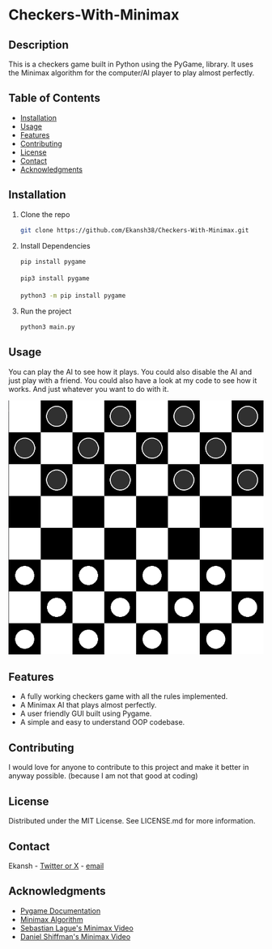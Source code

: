 # Checkers-With-Minimax

## Description

This is a checkers game built in Python using the PyGame, library.
It uses the Minimax algorithm for the computer/AI player to play almost perfectly.

## Table of Contents

- [Installation](#installation)
- [Usage](#usage)
- [Features](#features)
- [Contributing](#contributing)
- [License](#license)
- [Contact](#contact)
- [Acknowledgments](#acknowledgments)

## Installation

1. Clone the repo

   ```sh
   git clone https://github.com/Ekansh38/Checkers-With-Minimax.git

   ```

2. Install Dependencies

   ```sh
   pip install pygame

   pip3 install pygame

   python3 -m pip install pygame
   ```

3. Run the project
   ```sh
   python3 main.py
   ```

## Usage

You can play the AI to see how it plays.
You could also disable the AI and just play with a friend.
You could also have a look at my code to see how it works.
And just whatever you want to do with it.

![Picture of Checkers Board](./images/checkers-board.png)

## Features

- A fully working checkers game with all the rules implemented.
- A Minimax AI that plays almost perfectly.
- A user friendly GUI built using Pygame.
- A simple and easy to understand OOP codebase.

## Contributing

I would love for anyone to contribute to this project and make it better in anyway possible. (because I am not that good at coding)

## License

Distributed under the MIT License. See LICENSE.md for more information.

## Contact

Ekansh - [Twitter or X](https://x.com/mister_byte_) - [email](goenka.ekansh@gmail.com)

## Acknowledgments

- [Pygame Documentation](https://www.pygame.org/docs/)
- [Minimax Algorithm](https://en.wikipedia.org/wiki/Minimax)
- [Sebastian Lague's Minimax Video](https://www.youtube.com/watch?v=l-hh51ncgDI)
- [Daniel Shiffman's Minimax Video](https://www.youtube.com/watch?v=trKjYdBASyQ)
